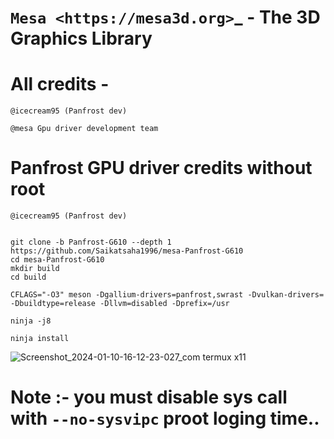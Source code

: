 `Mesa <https://mesa3d.org>`_ - The 3D Graphics Library
======================================================

# All credits - 
`@icecream95 (Panfrost dev)`

`@mesa Gpu driver development team`

# Panfrost GPU driver credits without root

`@icecream95 (Panfrost dev)`


```

git clone -b Panfrost-G610 --depth 1 https://github.com/Saikatsaha1996/mesa-Panfrost-G610
cd mesa-Panfrost-G610
mkdir build
cd build

CFLAGS="-O3" meson -Dgallium-drivers=panfrost,swrast -Dvulkan-drivers= -Dbuildtype=release -Dllvm=disabled -Dprefix=/usr

ninja -j8

ninja install
```
![Screenshot_2024-01-10-16-12-23-027_com termux x11](https://github.com/Saikatsaha1996/mesa-Panfrost-G610/assets/72664192/3e37849b-fca4-4046-b97e-9b592271cfe0)

# Note :- you must disable sys call with `--no-sysvipc` proot loging time..

  

